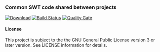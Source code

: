 ### Common SWT code shared between projects
[![Download](https://api.bintray.com/packages/hdecarne/maven/java-swt-gtk-linux-x86_64/images/download.svg)](https://bintray.com/hdecarne/maven/java-swt-gtk-linux-x86_64/_latestVersion)
[![Build Status](https://travis-ci.com/hdecarne/java-swt.svg?branch=master)](https://travis-ci.com/hdecarne/java-swt)
[![Quality Gate](https://sonarcloud.io/api/badges/gate?key=de.carne.common:java-swt:java-swt-gtk-linux-x86_64)](https://sonarcloud.io/dashboard/index/de.carne.common:java-swt:java-swt-gtk-linux-x86_64)  

#### License
This project is subject to the the GNU General Public License version 3 or later version.
See LICENSE information for details.
